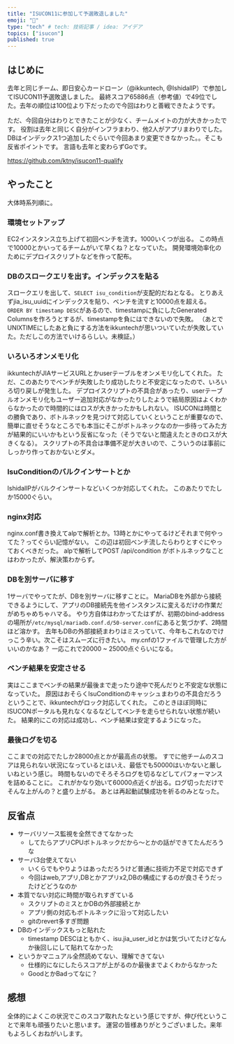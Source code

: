 ```yaml
---
title: "ISUCON11に参加して予選敗退しました"
emoji: "📑"
type: "tech" # tech: 技術記事 / idea: アイデア
topics: ["isucon"]
published: true
---
```


## はじめに

去年と同じチーム、即日安心カードローン（@ikkuntech, @IshidallP）で参加してISUCON11予選敗退しました。
最終スコア65886点（参考値）で49位でした。去年の順位は100位より下だったので今回はわりと善戦できたようです。

ただ、今回自分はわりとできたことが少なく、チームメイトの力が大きかったです。
役割は去年と同じく自分がインフラまわり、他2人がアプリまわりでした。
DBはインデックス1つ追加したぐらいで今回あまり変更できなかった。。そこも反省ポイントです。
言語も去年と変わらずGoです。

https://github.com/ktny/isucon11-qualify

## やったこと

大体時系列順に。

### 環境セットアップ

EC2インスタンス立ち上げて初回ベンチを流す。1000いくつが出る。
この時点で10000とかいってるチームがいて早くね？となっていた。
開発環境効率化のためにデプロイスクリプトなどを作って配布。

### DBのスロークエリを出す。インデックスを貼る

スロークエリを出して、`SELECT isu_condition`が支配的だねとなる。
とりあえずjia_isu_uuidにインデックスを貼り、ベンチを流すと10000点を超える。
`ORDER BY timestamp DESC`があるので、timestampに負にしたGenerated Columnsを作ろうとするが、timestampを負にはできないので失敗。
（あとでUNIXTIMEにしたあと負にする方法をikkuntechが思いついていたが失敗していた。ただしこの方法でいけるらしい。未検証。）

### いろいろオンメモリ化

ikkuntechがJIAサービスURLとかuserテーブルをオンメモリ化してくれた。
ただ、このあたりでベンチが失敗したり成功したりと不安定になったので、いろいろ切り戻しが発生した。
デプロイスクリプトの不具合があったり、userテーブルオンメモリ化もユーザー追加対応がなかったりしたようで結局原因はよくわからなかったので時間的にはロスが大きかったかもしれない。
ISUCONは時間との勝負であり、ボトルネックを見つけて対応していくということが重要なので、簡単に直せそうなところでも本当にそこがボトルネックなのか一歩待ってみた方が結果的にいいかもという反省になった（そうでないと間違えたときのロスが大きくなる）。
スクリプトの不具合は準備不足が大きいので、こういうのは事前にしっかり作っておかないとダメ。

### IsuConditionのバルクインサートとか

IshidallPがバルクインサートなどいくつか対応してくれた。
このあたりでたしか15000ぐらい。

### nginx対応

nginx.conf書き換えてalpで解析とか。13時とかにやってるけどそれまで何やってた？ってぐらい記憶がない。
この辺は初回ベンチ流したらわりとすぐにやっておくべきだった。
alpで解析してPOST /api/condition がボトルネックなことはわかったが、解決策わからず。

### DBを別サーバに移す

1サーバでやってたが、DBを別サーバに移すことに。
MariaDBを外部から接続できるようにして、アプリのDB接続先を他インスタンスに変えるだけの作業だがめちゃめちゃハマる。
やり方自体はわかってたはずが、初期のbind-addressの場所が`/etc/mysql/mariadb.conf.d/50-server.conf`にあると気づかず、2時間ほど溶かす。
去年もDBの外部接続まわりはミスっていて、今年もこれなのでけっこう辛い。次こそはスムーズに行きたい。
my.cnfの1ファイルで管理した方がいいのかなあ？
一応これで20000 ~ 25000点ぐらいになる。

### ベンチ結果を安定させる

実はここまでベンチの結果が最後まで走ったり途中で死んだりと不安定な状態になっていた。
原因はおそらくIsuConditionのキャッシュまわりの不具合だろうということで、ikkuntechがロック対応してくれた。
このときほぼ同時にISUCONポータルも見れなくなるなどしてベンチを走らせられない状態が続いた。
結果的にこの対応は成功し、ベンチ結果は安定するようになった。

### 最後ログを切る

ここまでの対応でたしか28000点とかが最高点の状態。
すでに他チームのスコアは見られない状況になっているとはいえ、最低でも50000はいかないと厳しいねという感じ。
時間もないのでそろそろログを切るなどしてパフォーマンスを詰めることに。
これがかなり効いて60000点近くが出る。ログ切っただけでそんな上がんの？と盛り上がる。
あとは再起動試験成功を祈るのみとなった。

## 反省点

- サーバリソース監視を全然できてなかった
  - してたらアプリCPUボトルネックだから～とかの話ができてたんだろうな
- サーバ3台使えてない
  - いくらでもやりようはあっただろうけど普通に技術力不足で対応できず
  - 今回はweb,アプリ,DBとかアプリx2,DBの構成にするのが良さそうだったけどどうなのか
- 本質でない対応に時間が取られすぎている
  - スクリプトのミスとかDBの外部接続とか
  - アプリ側の対応もボトルネックに沿って対応したい
  - gitのrevert多すぎ問題
- DBのインデックスもっと貼れた
  - timestamp DESCはともかく、isu.jia_user_idとかは気づいてたけどなんか後回しにして貼れてなかった
- というかマニュアル全然読めてない、理解できてない
  - 仕様的になにしたらスコアが上がるのか最後までよくわからなかった
  - GoodとかBadってなに？

## 感想

全体的によくこの状況でこのスコア取れたなという感じですが、伸び代ということで来年も頑張りたいと思います。
運営の皆様ありがとうございました。来年もよろしくおねがいします。
